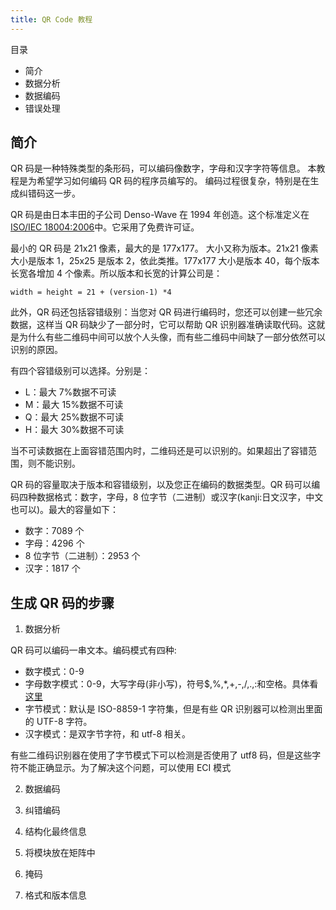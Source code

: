 ```yaml
---
title: QR Code 教程
---
```


目录

- 简介
- 数据分析
- 数据编码
- 错误处理

## 简介

QR 码是一种特殊类型的条形码，可以编码像数字，字母和汉字字符等信息。 本教程是为希望学习如何编码 QR 码的程序员编写的。 编码过程很复杂，特别是在生成纠错码这一步。

QR 码是由日本丰田的子公司 Denso-Wave 在 1994 年创造。这个标准定义在[ISO/IEC 18004:2006](https://www.iso.org/standard/43655.html)中。它采用了免费许可证。

最小的 QR 码是 21x21 像素，最大的是 177x177。 大小又称为版本。21x21 像素大小是版本 1，25x25 是版本 2，依此类推。177x177 大小是版本 40，每个版本长宽各增加 4 个像素。所以版本和长宽的计算公司是：

```
width = height = 21 + (version-1) *4
```

此外，QR 码还包括容错级别：当您对 QR 码进行编码时，您还可以创建一些冗余数据，这样当 QR 码缺少了一部分时，它可以帮助 QR 识别器准确读取代码。这就是为什么有些二维码中间可以放个人头像，而有些二维码中间缺了一部分依然可以识别的原因。

有四个容错级别可以选择。分别是：

- L：最大 7%数据不可读
- M：最大 15%数据不可读
- Q：最大 25%数据不可读
- H：最大 30%数据不可读

当不可读数据在上面容错范围内时，二维码还是可以识别的。如果超出了容错范围，则不能识别。

QR 码的容量取决于版本和容错级别，以及您正在编码的数据类型。QR 码可以编码四种数据格式：数字，字母，8 位字节（二进制）或汉字(kanji:日文汉字，中文也可以)。最大的容量如下：

- 数字：7089 个
- 字母：4296 个
- 8 位字节（二进制）：2953 个
- 汉字：1817 个

## 生成 QR 码的步骤

1. 数据分析

QR 码可以编码一串文本。编码模式有四种:

- 数字模式：0-9
- 字母数字模式：0-9，大写字母(非小写)，符号\$,%,\*,+,-,/,.,:和空格。具体看[这里](https://www.thonky.com/qr-code-tutorial/alphanumeric-table)
- 字节模式：默认是 ISO-8859-1 字符集，但是有些 QR 识别器可以检测出里面的 UTF-8 字符。
- 汉字模式：是双字节字符，和 utf-8 相关。

有些二维码识别器在使用了字节模式下可以检测是否使用了 utf8 码，但是这些字符不能正确显示。为了解决这个问题，可以使用 ECI 模式

2. 数据编码

3. 纠错编码

4. 结构化最终信息

5. 将模块放在矩阵中

6. 掩码

7. 格式和版本信息
